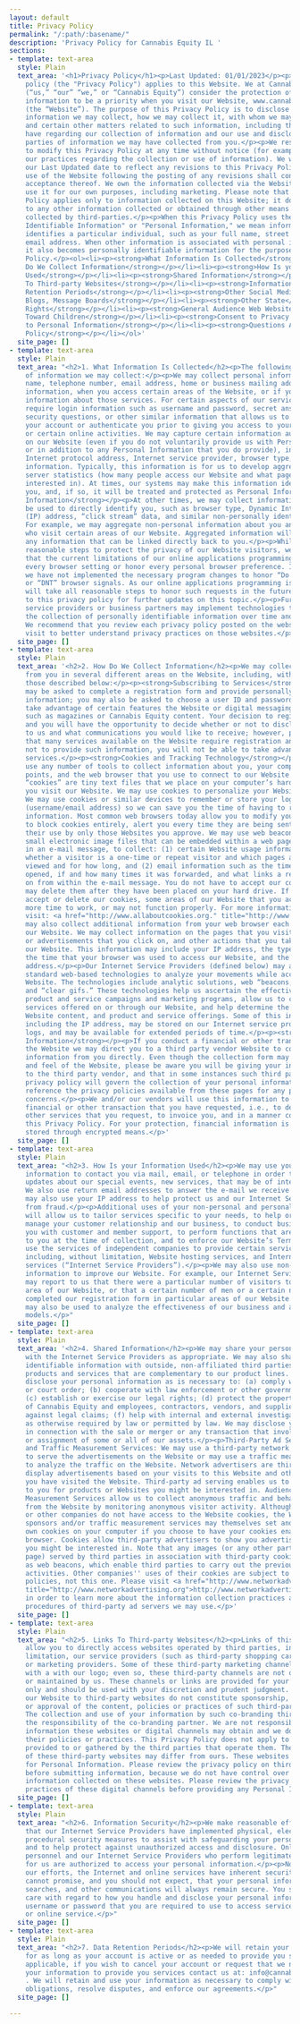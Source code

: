```yaml
---
layout: default
title: Privacy Policy
permalink: "/:path/:basename/"
description: 'Privacy Policy for Cannabis Equity IL '
sections:
- template: text-area
  style: Plain
  text_area: '<h1>Privacy Policy</h1><p>Last Updated: 01/01/2023</p><p>This privacy
    policy (the "Privacy Policy") applies to this Website. We at Cannabis Equity IL
    (“us,” “our” “we,” or “Cannabis Equity”) consider the protection of your personal
    information to be a priority when you visit our Website, www.cannabisquityil.org,
    (the “Website”). The purpose of this Privacy Policy is to disclose to you what
    information we may collect, how we may collect it, with whom we may share it,
    and certain other matters related to such information, including the choices you
    have regarding our collection of information and our use and disclosure to other
    parties of information we may have collected from you.</p><p>We reserve the right
    to modify this Privacy Policy at any time without notice (for example, if we modify
    our practices regarding the collection or use of information). We will revise
    our Last Updated date to reflect any revisions to this Privacy Policy. Your continued
    use of the Website following the posting of any revisions shall constitute your
    acceptance thereof. We own the information collected via the Website and we may
    use it for our own purposes, including marketing. Please note that this Privacy
    Policy applies only to information collected on this Website; it does not apply
    to any other information collected or obtained through other means or information
    collected by third-parties.</p><p>When this Privacy Policy uses the term "Personally
    Identifiable Information" or "Personal Information," we mean information that
    identifies a particular individual, such as your full name, street address or
    email address. When other information is associated with personal information,
    it also becomes personally identifiable information for the purposes of this Privacy
    Policy.</p><ol><li><p><strong>What Information Is Collected</strong></p></li><li><p><strong>How
    Do We Collect Information</strong></p></li><li><p><strong>How Is your Information
    Used</strong></p></li><li><p><strong>Shared Information</strong></p></li><li><p><strong>Links
    To Third-party Websites</strong></p></li><li><p><strong>Information Security</strong></p></li><li><p><strong>Data
    Retention Periods</strong></p></li><li><p><strong>Other Social Media Websites,
    Blogs, Message Boards</strong></p></li><li><p><strong>Other State</strong> <strong>Privacy
    Rights</strong></p></li><li><p><strong>General Audience Web Website Not Directed
    Toward Children</strong></p></li><li><p><strong>Consent to Privacy Policy</strong></p></li><li><p><strong>Access
    to Personal Information</strong></p></li><li><p><strong>Questions About This Privacy
    Policy</strong></p></li></ol>'
  site_page: []
- template: text-area
  style: Plain
  text_area: "<h2>1. What Information Is Collected</h2><p>The following are the types
    of information we may collect:</p><p>We may collect personal information like
    name, telephone number, email address, home or business mailing address, and account
    information, when you access certain areas of the Website, or if you require more
    information about those services. For certain aspects of our services, we may
    require login information such as username and password, secret answers to certain
    security questions, or other similar information that allows us to uniquely identify
    your account or authenticate you prior to giving you access to your account information
    or certain online activities. We may capture certain information automatically
    on our Website (even if you do not voluntarily provide us with Personal Information,
    or in addition to any Personal Information that you do provide), including your
    Internet protocol address, Internet service provider, browser type, and linking
    information. Typically, this information is for us to develop aggregated Website
    server statistics (how many people access our Website and what pages are they
    interested in). At times, our systems may make this information identifiable to
    you, and, if so, it will be treated and protected as Personal Information.</p><p><strong>Non-Personal
    Information</strong></p><p>At other times, we may collect information that cannot
    be used to directly identify you, such as browser type, Dynamic Internet Protocol
    (IP) address, “click stream” data, and similar non-personally identifiable information.
    For example, we may aggregate non-personal information about you and other customers
    who visit certain areas of our Website. Aggregated information will not contain
    any information that can be linked directly back to you.</p><p>While we take all
    reasonable steps to protect the privacy of our Website visitors, we cannot promise
    that the current limitations of our online applications programming will address
    every browser setting or honor every personal browser preference. In particular,
    we have not implemented the necessary program changes to honor “Do Not Track”
    or “DNT” browser signals. As our online applications programming is refined, we
    will take all reasonable steps to honor such requests in the future. Please return
    to this privacy policy for further updates on this topic.</p><p>Further, our online
    service providers or business partners may implement technologies that allow for
    the collection of personally identifiable information over time and across websites.
    We recommend that you review each privacy policy posted on the websites that you
    visit to better understand privacy practices on those websites.</p><p><br></p>"
  site_page: []
- template: text-area
  style: Plain
  text_area: '<h2>2. How Do We Collect Information</h2><p>We may collect information
    from you in several different areas on the Website, including, without limitation,
    those described below:</p><p><strong>Subscribing to Services</strong></p><p>You
    may be asked to complete a registration form and provide personally identifiable
    information; you may also be asked to choose a user ID and password in order to
    take advantage of certain features the Website or digital messaging services,
    such as magazines or Cannabis Equity content. Your decision to register is voluntary
    and you will have the opportunity to decide whether or not to disclose information
    to us and what communications you would like to receive; however, please be advised
    that many services available on the Website require registration and if you elect
    not to provide such information, you will not be able to take advantage of those
    services.</p><p><strong>Cookies and Tracking Technology</strong></p><p>We may
    use any number of tools to collect information about you, your computer access
    points, and the web browser that you use to connect to our Website. For example,
    “cookies” are tiny text files that we place on your computer’s hard drive when
    you visit our Website. We may use cookies to personalize your Website experience.
    We may use cookies or similar devices to remember or store your login information
    (username/email address) so we can save you the time of having to re-enter this
    information. Most common web browsers today allow you to modify your settings
    to block cookies entirely, alert you every time they are being sent, or allow
    their use by only those Websites you approve. We may use web beacons, which are
    small electronic image files that can be embedded within a web page or included
    in an e-mail message, to collect: (1) certain Website usage information such as
    whether a visitor is a one-time or repeat visitor and which pages a visitor has
    viewed and for how long, and (2) email information such as the time a e-mail was
    opened, if and how many times it was forwarded, and what links a recipient clicks
    on from within the e-mail message. You do not have to accept our cookies and you
    may delete them after they have been placed on your hard drive. If you do not
    accept or delete our cookies, some areas of our Website that you access may take
    more time to work, or may not function properly. For more information about cookies,
    visit: <a href="http://www.allaboutcookies.org." title="http://www.allaboutcookies.org.">http://www.allaboutcookies.org.</a></p><p>We
    may also collect additional information from your web browser each time you visit
    our Website. We may collect information on the pages that you visit, the promotions
    or advertisements that you click on, and other actions that you take while using
    our Website. This information may include your IP address, the type of browser,
    the time that your browser was used to access our Website, and the referring Website
    address.</p><p>Our Internet Service Providers (defined below) may also use other
    standard web-based technologies to analyze your movements while accessing our
    Website. The technologies include analytic solutions, web “beacons,” “pixel tags,”
    and “clear gifs.” These technologies help us ascertain the effectiveness of our
    product and service campaigns and marketing programs, allow us to customize the
    services offered on or through our Website, and help determine the best use for
    Website content, and product and service offerings. Some of this information,
    including the IP address, may be stored on our Internet service provider’s server
    logs, and may be available for extended periods of time.</p><p><strong>Transaction
    Information</strong></p><p>If you conduct a financial or other transaction with
    the Website we may direct you to a third party vendor Website to collect this
    information from you directly. Even though the collection form may have the look
    and feel of the Website, please be aware you will be giving your information directly
    to the third party vendor, and that in some instances such third party vendor''s
    privacy policy will govern the collection of your personal information. Please
    reference the privacy policies available from these pages for any privacy related
    concerns.</p><p>We and/or our vendors will use this information to complete the
    financial or other transaction that you have requested, i.e., to deliver the information,
    other services that you request, to invoice you, and in a manner consistent with
    this Privacy Policy. For your protection, financial information is collected and
    stored through encrypted means.</p>'
  site_page: []
- template: text-area
  style: Plain
  text_area: "<h2>3. How Is your Information Used</h2><p>We may use your personal
    information to contact you via mail, email, or telephone in order to give you
    updates about our special events, new services, that may be of interest to you.
    We also use return email addresses to answer the e-mail we receive from you. We
    may also use your IP address to help protect us and our Internet Service Providers
    from fraud.</p><p>Additional uses of your non-personal and personal information
    will allow us to tailor services specific to your needs, to help organize and
    manage your customer relationship and our business, to conduct business, to provide
    you with customer and member support, to perform functions that are described
    to you at the time of collection, and to enforce our Website’s Terms.</p><p>We
    use the services of independent companies to provide certain services to you,
    including, without limitation, Website hosting services, and Internet connectivity
    services (“Internet Service Providers”).</p><p>We may also use non-personal aggregate
    information to improve our Website. For example, our Internet Service Providers
    may report to us that there were a particular number of visitors to a certain
    area of our Website, or that a certain number of men or a certain number of women
    completed our registration form in particular areas of our Website. Such information
    may also be used to analyze the effectiveness of our business and advertising
    models.</p>"
  site_page: []
- template: text-area
  style: Plain
  text_area: '<h2>4. Shared Information</h2><p>We may share your personal information
    with the Internet Service Providers as appropriate. We may also share personally
    identifiable information with outside, non-affiliated third parties that offer
    products and services that are complementary to our product lines. We may also
    disclose your personal information as is necessary to: (a) comply with a subpoena
    or court order; (b) cooperate with law enforcement or other government agency;
    (c) establish or exercise our legal rights; (d) protect the property or safety
    of Cannabis Equity and employees, contractors, vendors, and suppliers; (e) defend
    against legal claims; (f) help with internal and external investigations; or (g)
    as otherwise required by law or permitted by law. We may disclose your information
    in connection with the sale or merger or any transaction that involves the sale
    or assignment of some or all of our assets.</p><p>Third-Party Ad Serving and Audience
    and Traffic Measurement Services: We may use a third-party network advertiser
    to serve the advertisements on the Website or may use a traffic measurement service
    to analyze the traffic on the Website. Network advertisers are third parties that
    display advertisements based on your visits to this Website and other Websites
    you have visited the Website. Third-party ad serving enables us to target advertisements
    to you for products or Websites you might be interested in. Audience and Traffic
    Measurement Services allow us to collect anonymous traffic and behavior information
    from the Website by monitoring anonymous visitor activity. Although advertisers
    or other companies do not have access to the Website cookies, the Website''s advertisers,
    sponsors and/or traffic measurement services may themselves set and access their
    own cookies on your computer if you choose to have your cookies enabled in your
    browser. Cookies allow third-party advertisers to show you advertisements or content
    you might be interested in. Note that any images (or any other parts of a web
    page) served by third parties in association with third-party cookies may serve
    as web beacons, which enable third parties to carry out the previously described
    activities. Other companies'' uses of their cookies are subject to their own privacy
    policies, not this one. Please visit <a href="http://www.networkadvertising.org"
    title="http://www.networkadvertising.org">http://www.networkadvertising.org</a>
    in order to learn more about the information collection practices and "opt-out"
    procedures of third-party ad servers we may use.</p>'
  site_page: []
- template: text-area
  style: Plain
  text_area: "<h2>5. Links To Third-party Websites</h2><p>Links of this Website may
    allow you to directly access websites operated by third parties, including, without
    limitation, our service providers (such as third-party shopping cart service provider)
    or marketing providers. Some of these third-party marketing channels may be “co-branded”
    with a with our logo; even so, these third-party channels are not operated, controlled
    or maintained by us. These channels or links are provided for your convenience
    only and should be used with your discretion and prudent judgment. Links from
    our Website to third-party websites do not constitute sponsorship, endorsement,
    or approval of the content, policies or practices of such third-party websites.
    The collection and use of your information by such co-branding third parties is
    the responsibility of the co-branding partner. We are not responsible for any
    information these websites or digital channels may obtain and we do not oversee
    their policies or practices. This Privacy Policy does not apply to information
    provided to or gathered by the third parties that operate them. The privacy policies
    of these third-party websites may differ from ours. These websites may ask you
    for Personal Information. Please review the privacy policy on third-party channels
    before submitting information, because we do not have control over the use of
    information collected on these websites. Please review the privacy policies and
    practices of these digital channels before providing any Personal Information.</p>"
  site_page: []
- template: text-area
  style: Plain
  text_area: "<h2>6. Information Security</h2><p>We make reasonable efforts to ensure
    that our Internet Service Providers have implemented physical, electronic, and
    procedural security measures to assist with safeguarding your personal information,
    and to help protect against unauthorized access and disclosure. Only our authorized
    personnel and our Internet Service Providers who perform legitimate business functions
    for us are authorized to access your personal information.</p><p>Notwithstanding
    our efforts, the Internet and online services have inherent security risks. We
    cannot promise, and you should not expect, that your personal information, personal
    searches, and other communications will always remain secure. You should take
    care with regard to how you handle and disclose your personal information or any
    username or password that you are required to use to access services on this Website
    or online service.</p>"
  site_page: []
- template: text-area
  style: Plain
  text_area: "<h2>7. Data Retention Periods</h2><p>We will retain your information
    for as long as your account is active or as needed to provide you services. If
    applicable, if you wish to cancel your account or request that we no longer use
    your information to provide you services contact us at: info@cannabisequityil.org.
    . We will retain and use your information as necessary to comply with our legal
    obligations, resolve disputes, and enforce our agreements.</p>"
  site_page: []

---
```

